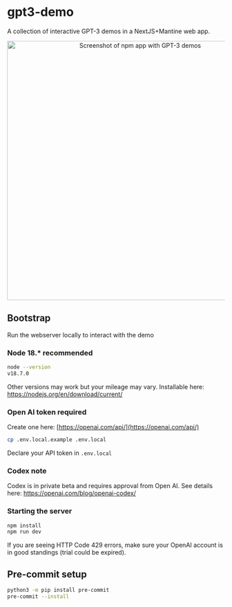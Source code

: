 # gpt3-demo

A collection of interactive GPT-3 demos in a NextJS+Mantine web app.

<p align="center">
<img src="https://user-images.githubusercontent.com/220799/189034554-2670ee49-03be-4df3-bd19-14ef28496246.png"
   width="600" alt="Screenshot of npm app with GPT-3 demos" />
</p>

## Bootstrap

Run the webserver locally to interact with the demo

### Node 18.* recommended

```sh
node --version
v18.7.0
```

Other versions may work but your mileage may vary. Installable here: https://nodejs.org/en/download/current/

### Open AI token required

Create one here: [https://openai.com/api/](https://openai.com/api/)

```sh
cp .env.local.example .env.local
```

Declare your API token in `.env.local`

### Codex note

Codex is in private beta and requires approval from Open AI. See details here: https://openai.com/blog/openai-codex/

### Starting the server

```sh
npm install
npm run dev
```

If you are seeing HTTP Code 429 errors, make sure your OpenAI account is in good standings (trial could be expired).

## Pre-commit setup
```sh
python3 -m pip install pre-commit
pre-commit --install
```
